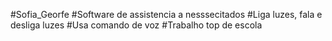 #Sofia_Georfe
#Software de assistencia a nesssecitados 
#Liga luzes, fala e desliga luzes
#Usa comando de voz
#Trabalho top de escola
